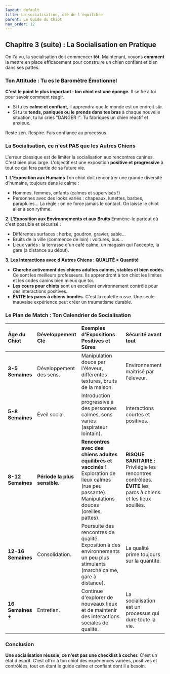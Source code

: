 ```yaml
---
layout: default
title: La socialisation, clé de l'équilibre
parent: Le Guide du Chiot
nav_order: 12
---
```


## **Chapitre 3 (suite) : La Socialisation en Pratique**

On l'a vu, la socialisation doit commencer **tôt**. Maintenant, voyons **comment** la mettre en place efficacement pour construire un chien confiant et bien dans ses pattes.

### **Ton Attitude : Tu es le Baromètre Émotionnel**

**C'est le point le plus important : ton chiot est une éponge.** Il se fie à toi pour savoir comment réagir.
- Si tu es **calme et confiant**, il apprendra que le monde est un endroit sûr.
- Si tu te **tends, paniques ou le prends dans tes bras** à chaque nouvelle situation, tu lui cries "DANGER !". Tu fabriques un chien réactif et anxieux.

Reste zen. Respire. Fais confiance au processus.

### **La Socialisation, ce n'est PAS que les Autres Chiens**

L'erreur classique est de limiter la socialisation aux rencontres canines. C'est bien plus large. L'objectif est une exposition **positive et progressive** à tout ce qui fera partie de sa future vie.

**1. L'Exposition aux Humains**
Ton chiot doit rencontrer une grande diversité d'humains, toujours dans le calme :
- Hommes, femmes, enfants (calmes et supervisés !)
- Personnes avec des looks variés : chapeaux, lunettes, barbes, parapluies...
La règle : on ne force jamais le contact. On laisse le chiot aller à son rythme.

**2. L'Exposition aux Environnements et aux Bruits**
Emmène-le partout où c'est possible et sécurisé :
- Différentes surfaces : herbe, goudron, gravier, sable...
- Bruits de la ville (commence de loin) : voitures, bus...
- Lieux variés : la terrasse d'un café calme, un magasin qui l'accepte, la gare (à distance au début).

**3. Les Interactions avec d'Autres Chiens : QUALITÉ > Quantité**
- **Cherche activement des chiens adultes calmes, stables et bien codés.** Ce sont les meilleurs professeurs. Ils apprendront à ton chiot les limites et les codes canins bien mieux que toi.
- **Les cours pour chiots** sont un excellent environnement contrôlé pour des interactions positives.
- **ÉVITE les parcs à chiens bondés.** C'est la roulette russe. Une seule mauvaise expérience peut créer un traumatisme durable.

### **Le Plan de Match : Ton Calendrier de Socialisation**

| Âge du Chiot | Développement Clé | Exemples d'Expositions Positives et Sûres | Sécurité avant tout |
| :--- | :--- | :--- | :--- |
| **3-5 Semaines** | Développement des sens. | Manipulation douce par l'éleveur, différentes textures, bruits de la maison. | Environnement maîtrisé par l'éleveur. |
| **5-8 Semaines** | Éveil social. | Introduction progressive à des personnes calmes, sons variés (aspirateur lointain). | Interactions courtes et positives. |
| **8-12 Semaines** | **Période la plus sensible.** | **Rencontres avec des chiens adultes équilibrés et vaccinés !** Exploration de lieux calmes (rue peu passante). Manipulations douces (oreilles, pattes). | **RISQUE SANITAIRE :** Privilégie les rencontres contrôlées. **ÉVITE** les parcs à chiens et les lieux souillés. |
| **12-16 Semaines**| Consolidation. | Poursuite des rencontres de qualité. Exposition à des environnements un peu plus stimulants (marché calme, gare à distance). | La qualité prime toujours sur la quantité. |
| **16 Semaines \+** | Entretien. | Continue d'explorer de nouveaux lieux et de maintenir des interactions sociales de qualité. | La socialisation est un processus qui dure toute la vie. |

### **Conclusion**

**Une socialisation réussie, ce n'est pas une checklist à cocher.** C'est un état d'esprit. C'est offrir à ton chiot des expériences variées, positives et contrôlées, tout en étant le guide calme et confiant dont il a besoin. 